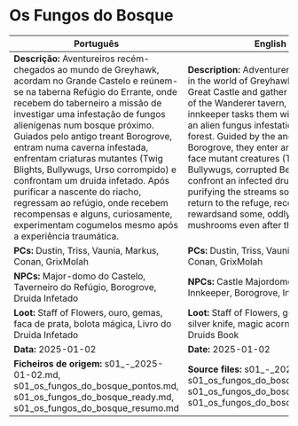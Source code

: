 # Os Fungos do Bosque

| Português | English |
|-----------|---------|
| **Descrição:** Aventureiros recém-chegados ao mundo de Greyhawk, acordam no Grande Castelo e reúnem-se na taberna Refúgio do Errante, onde recebem do taberneiro a missão de investigar uma infestação de fungos alienígenas num bosque próximo. Guiados pelo antigo treant Borogrove, entram numa caverna infestada, enfrentam criaturas mutantes (Twig Blights, Bullywugs, Urso corrompido) e confrontam um druida infetado. Após purificar a nascente do riacho, regressam ao refúgio, onde recebem recompensas e alguns, curiosamente, experimentam cogumelos mesmo após a experiência traumática. | **Description:** Adventurers newly arrived in the world of Greyhawk awaken in the Great Castle and gather at the Refuge of the Wanderer tavern, where the innkeeper tasks them with investigating an alien fungus infestation in a nearby forest. Guided by the ancient treant Borogrove, they enter an infested cave, face mutant creatures (Twig Blights, Bullywugs, corrupted Bear), and confront an infected druid. After purifying the streams source, they return to the refuge, receiving rewardsand some, oddly, eat mushrooms even after the ordeal. |
| **PCs:** Dustin, Triss, Vaunia, Markus, Conan, GrixMolah | **PCs:** Dustin, Triss, Vaunia, Markus, Conan, GrixMolah |
| **NPCs:** Major-domo do Castelo, Taverneiro do Refúgio, Borogrove, Druida Infetado | **NPCs:** Castle Majordomo, Refuge Innkeeper, Borogrove, Infected Druid |
| **Loot:** Staff of Flowers, ouro, gemas, faca de prata, bolota mágica, Livro do Druida Infetado | **Loot:** Staff of Flowers, gold, gems, silver knife, magic acorn, Infected Druids Book |
| **Data:** 2025-01-02 | **Date:** 2025-01-02 |
| **Ficheiros de origem:** s01_-_2025-01-02.md, s01_os_fungos_do_bosque_pontos.md, s01_os_fungos_do_bosque_ready.md, s01_os_fungos_do_bosque_resumo.md | **Source files:** s01_-_2025-01-02.md, s01_os_fungos_do_bosque_pontos.md, s01_os_fungos_do_bosque_ready.md, s01_os_fungos_do_bosque_resumo.md |

























